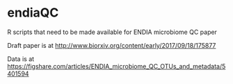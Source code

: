 # endiaQC
R scripts that need to be made available for ENDIA microbiome QC paper

Draft paper is at http://www.biorxiv.org/content/early/2017/09/18/175877 

Data is at  https://figshare.com/articles/ENDIA_microbiome_QC_OTUs_and_metadata/5401594
